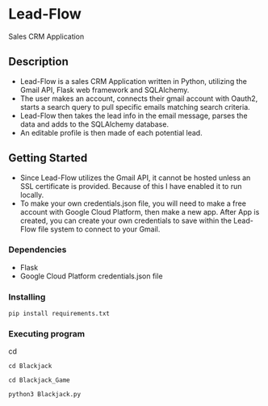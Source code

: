 # Lead-Flow
Sales CRM Application

## Description

* Lead-Flow is a sales CRM Application written in Python, utilizing the Gmail API, Flask web framework and SQLAlchemy. 
* The user makes an account, connects their gmail account with Oauth2, starts a search query to pull specific emails matching search criteria.
* Lead-Flow then takes the lead info in the email message, parses the data and adds to the SQLAlchemy database. 
* An editable profile is then made of each potential lead. 

## Getting Started

* Since Lead-Flow utilizes the Gmail API, it cannot be hosted unless an SSL certificate is provided. Because of this I have enabled it to run locally. 
* To make your own credentials.json file, you will need to make a free account with Google Cloud Platform, then make a new app. After App is created, you can create your own credentials to save within the Lead-Flow file system to connect to your Gmail.

### Dependencies

* Flask
* Google Cloud Platform credentials.json file

### Installing

```
pip install requirements.txt
```

### Executing program
cd 

```
cd Blackjack
```
```
cd Blackjack_Game
```
```
python3 Blackjack.py
```
